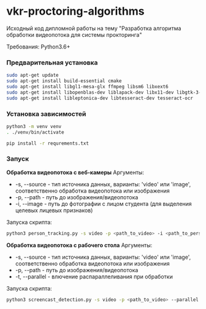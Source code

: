 # vkr-proctoring-algorithms

Исходный код дипломной работы на тему "Разработка алгоритма обработки видеопотока для системы прокторинга"

Требования: Python3.6+

### Предварительная установка

```bash
sudo apt-get update
sudo apt-get install build-essential cmake
sudo apt-get install libgl1-mesa-glx ffmpeg libsm6 libxext6
sudo apt-get install libopenblas-dev liblapack-dev libx11-dev libgtk-3-dev
sudo apt-get install libleptonica-dev libtesseract-dev tesseract-ocr
```

### Установка зависимостей

```bash
python3 -m venv venv
. ./venv/bin/activate

pip install -r requrements.txt
```

### Запуск

**Обработка видеопотока с веб-камеры**
Аргументы:

- -s, --source - тип источника данных, варианты: 'video' или 'image', соответственно обработка видеопотока или изображения
- -p, --path - путь до изображения/видеопотока
- -i, --image - путь до фотографии с лицом студента (для выделения целевых лицевых признаков)

Запуска скрипта:

```bash
python3 person_tracking.py -s video -p <path_to_video> -i <path_to_person_image>
```

**Обработка видеопотока с рабочего стола**
Аргументы:

- -s, --source - тип источника данных, варианты: 'video' или 'image', соответственно обработка видеопотока или изображения
- -p, --path - путь до изображения/видеопотока
- -t, --parallel - влючение распараллеливания при обработки

Запуска скрипта:

```bash
python3 screencast_detection.py -s video -p <path_to_video> --parallel
```
